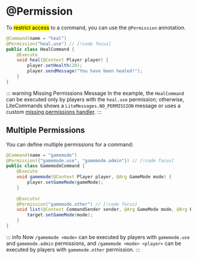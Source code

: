 # @Permission

To <mark>restrict access</mark> to a command, you can use the `@Permission` annotation.

```java
@Command(name = "heal")
@Permission("heal.use") // [!code focus]
public class HealCommand {
    @Execute
    void heal(@Context Player player) {
        player.setHealth(20);
        player.sendMessage("You have been healed!");
    }
}
```

::: warning Missing Permissions Message
In the example, the `HealCommand` can be executed only by players with the `heal.use` permission; otherwise, LiteCommands shows a `LiteMessages.NO_PERMISSION` message or uses a custom [missing permissions handler](permission/missing-permission-handler.md).
:::

## Multiple Permissions

You can define multiple permissions for a command:

```java
@Command(name = "gamemode")
@Permission({"gamemode.use", "gamemode.admin"}) // [!code focus]
public class GamemodeCommand {
    @Execute
    void gamemode(@Context Player player, @Arg GameMode mode) {
        player.setGameMode(gameMode);
    }
    
    @Executor
    @Permission("gamemode.other") // [!code focus]
    void list(@Context CommandSender sender, @Arg GameMode mode, @Arg Player target) {
        target.setGameMode(mode);
    }
}
```

::: info
Now `/gamemode <mode>` can be executed by players with `gamemode.use` and `gamemode.admin` permissions, and `/gamemode <mode> <player>` can be executed by players with `gamemode.other` permission.
:::
